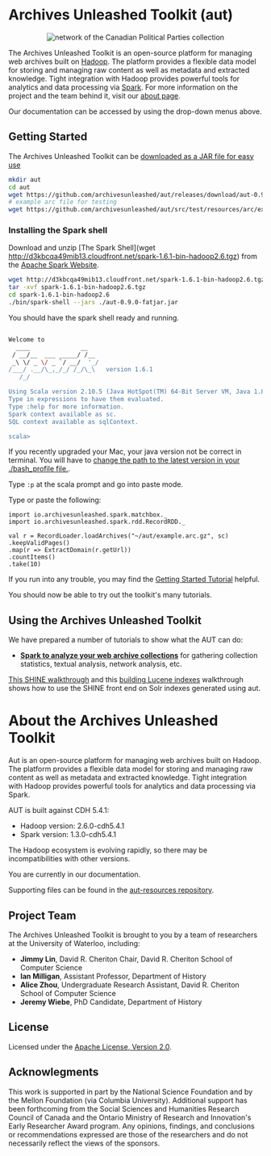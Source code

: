 # Archives Unleashed Toolkit (aut)

<p align="center">
  <img src="https://raw.githubusercontent.com/web-archive-group/WAHR/master/images/cpppig-visualization-small.png" alt="network of the Canadian Political Parties collection"/>
</p>

The Archives Unleashed Toolkit is an open-source platform for managing web archives built on [Hadoop](https://hadoop.apache.org/). The platform provides a flexible data model for storing and managing raw content as well as metadata and extracted knowledge. Tight integration with Hadoop provides powerful tools for analytics and data processing via [Spark](http://spark.apache.org/). For more information on the project and the team behind it, visit our [about page](./about/).

Our documentation can be accessed by using the drop-down menus above.

## Getting Started

The Archives Unleashed Toolkit can be [downloaded as a JAR file for easy use](https://github.com/archivesunleashed/aut/releases/download/aut-0.9.0/aut-0.9.0-fatjar.jar) 

```bash
mkdir aut
cd aut
wget https://github.com/archivesunleashed/aut/releases/download/aut-0.9.0/aut-0.9.0-fatjar.jar
# example arc file for testing
wget https://github.com/archivesunleashed/aut/src/test/resources/arc/example.arc.gz
```

### Installing the Spark shell

Download and unzip [The Spark Shell](wget http://d3kbcqa49mib13.cloudfront.net/spark-1.6.1-bin-hadoop2.6.tgz) from the [Apache Spark Website](http://spark.apache.org/downloads.html).

```bash
wget http://d3kbcqa49mib13.cloudfront.net/spark-1.6.1-bin-hadoop2.6.tgz
tar -xvf spark-1.6.1-bin-hadoop2.6.tgz
cd spark-1.6.1-bin-hadoop2.6
./bin/spark-shell --jars ./aut-0.9.0-fatjar.jar
```

You should have the spark shell ready and running.

```bash

Welcome to
  ____              __
 / __/__  ___ _____/ /__
 _\ \/ _ \/ _ `/ __/  '_/
/___/ .__/\_,_/_/ /_/\_\   version 1.6.1
   /_/

Using Scala version 2.10.5 (Java HotSpot(TM) 64-Bit Server VM, Java 1.8.0_72)
Type in expressions to have them evaluated.
Type :help for more information.
Spark context available as sc.
SQL context available as sqlContext.

scala> 

```
If you recently upgraded your Mac, your java version not be correct in terminal.  You will have to [change the path to the latest version in your ./bash_profile file.](https://stackoverflow.com/questions/21964709/how-to-set-or-change-the-default-java-jdk-version-on-os-x).

Type `:p` at the scala prompt and go into paste mode.

Type or paste the following:

```
import io.archivesunleashed.spark.matchbox._
import io.archivesunleashed.spark.rdd.RecordRDD._

val r = RecordLoader.loadArchives("~/aut/example.arc.gz", sc)
.keepValidPages()
.map(r => ExtractDomain(r.getUrl))
.countItems()
.take(10)

```


If you run into any trouble, you may find the [Getting Started Tutorial](./Getting-Started.md) helpful.

You should now be able to try out the toolkit's many tutorials.

## Using the Archives Unleashed Toolkit

We have prepared a number of tutorials to show what the AUT can do:

* [**Spark to analyze your web archive collections**](./Analyzing-Web-Archives-with-Spark/) for gathering collection statistics, textual analysis, network analysis, etc.

[This SHINE walkthrough](./Shine-Installing-Shine-Frontend-on-OS-X/) and this [building Lucene indexes](./Building-Lucene-Indexes-Using-Hadoop/) walkthrough shows how to use the SHINE front end on Solr indexes generated using aut. 


# About the Archives Unleashed Toolkit

Aut is an open-source platform for managing web archives built on Hadoop. The platform provides a flexible data model for storing and managing raw content as well as metadata and extracted knowledge. Tight integration with Hadoop provides powerful tools for analytics and data processing via Spark.

AUT is built against CDH 5.4.1:

+ Hadoop version: 2.6.0-cdh5.4.1
+ Spark version: 1.3.0-cdh5.4.1

The Hadoop ecosystem is evolving rapidly, so there may be incompatibilities with other versions.

You are currently in our documentation.

<!-- check this link by September 15th -->

Supporting files can be found in the [aut-resources repository](https://github.com/archivesunleashed/aut-resources).

## Project Team

The Archives Unleashed Toolkit is brought to you by a team of researchers at the University of Waterloo, including:

- **Jimmy Lin**, David R. Cheriton Chair, David R. Cheriton School of Computer Science
- **Ian Milligan**, Assistant Professor, Department of History
- **Alice Zhou**, Undergraduate Research Assistant, David R. Cheriton School of Computer Science
- **Jeremy Wiebe**, PhD Candidate, Department of History

## License

Licensed under the [Apache License, Version 2.0](http://www.apache.org/licenses/LICENSE-2.0).

## Acknowlegments

This work is supported in part by the National Science Foundation and by the Mellon Foundation (via Columbia University). Additional support has been forthcoming from the Social Sciences and Humanities Research Council of Canada and the Ontario Ministry of Research and Innovation's Early Researcher Award program.  Any opinions, findings, and conclusions or recommendations expressed are those of the researchers and do not necessarily reflect the views of the sponsors.
